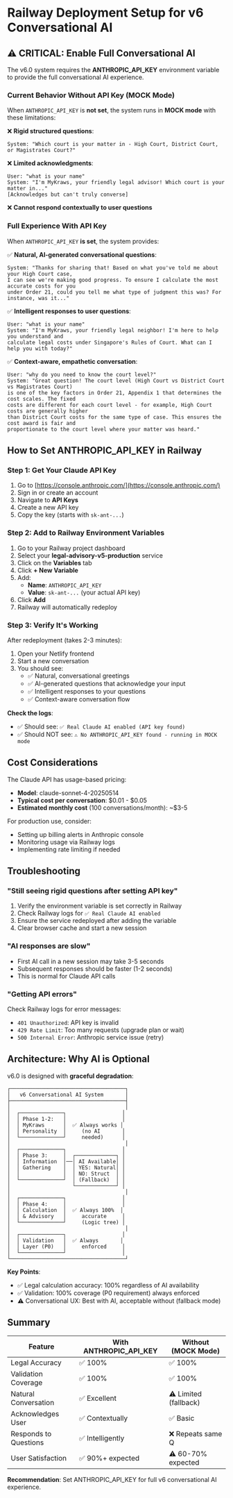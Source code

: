 # Railway Deployment Setup for v6 Conversational AI

## ⚠️ CRITICAL: Enable Full Conversational AI

The v6.0 system requires the **ANTHROPIC_API_KEY** environment variable to provide the full conversational AI experience.

### Current Behavior Without API Key (MOCK Mode)

When `ANTHROPIC_API_KEY` is **not set**, the system runs in **MOCK mode** with these limitations:

❌ **Rigid structured questions**:
```
System: "Which court is your matter in - High Court, District Court, or Magistrates Court?"
```

❌ **Limited acknowledgments**:
```
User: "what is your name"
System: "I'm MyKraws, your friendly legal advisor! Which court is your matter in..."
[Acknowledges but can't truly converse]
```

❌ **Cannot respond contextually to user questions**

### Full Experience With API Key

When `ANTHROPIC_API_KEY` **is set**, the system provides:

✅ **Natural, AI-generated conversational questions**:
```
System: "Thanks for sharing that! Based on what you've told me about your High Court case,
I can see we're making good progress. To ensure I calculate the most accurate costs for you
under Order 21, could you tell me what type of judgment this was? For instance, was it..."
```

✅ **Intelligent responses to user questions**:
```
User: "what is your name"
System: "I'm MyKraws, your friendly legal neighbor! I'm here to help you understand and
calculate legal costs under Singapore's Rules of Court. What can I help you with today?"
```

✅ **Context-aware, empathetic conversation**:
```
User: "why do you need to know the court level?"
System: "Great question! The court level (High Court vs District Court vs Magistrates Court)
is one of the key factors in Order 21, Appendix 1 that determines the cost scales. The fixed
costs are different for each court level - for example, High Court costs are generally higher
than District Court costs for the same type of case. This ensures the cost award is fair and
proportionate to the court level where your matter was heard."
```

## How to Set ANTHROPIC_API_KEY in Railway

### Step 1: Get Your Claude API Key

1. Go to [https://console.anthropic.com/](https://console.anthropic.com/)
2. Sign in or create an account
3. Navigate to **API Keys**
4. Create a new API key
5. Copy the key (starts with `sk-ant-...`)

### Step 2: Add to Railway Environment Variables

1. Go to your Railway project dashboard
2. Select your **legal-advisory-v5-production** service
3. Click on the **Variables** tab
4. Click **+ New Variable**
5. Add:
   - **Name**: `ANTHROPIC_API_KEY`
   - **Value**: `sk-ant-...` (your actual API key)
6. Click **Add**
7. Railway will automatically redeploy

### Step 3: Verify It's Working

After redeployment (takes 2-3 minutes):

1. Open your Netlify frontend
2. Start a new conversation
3. You should see:
   - ✅ Natural, conversational greetings
   - ✅ AI-generated questions that acknowledge your input
   - ✅ Intelligent responses to your questions
   - ✅ Context-aware conversation flow

**Check the logs**:
- ✅ Should see: `✅ Real Claude AI enabled (API key found)`
- ✅ Should NOT see: `⚠️ No ANTHROPIC_API_KEY found - running in MOCK mode`

## Cost Considerations

The Claude API has usage-based pricing:
- **Model**: claude-sonnet-4-20250514
- **Typical cost per conversation**: $0.01 - $0.05
- **Estimated monthly cost** (100 conversations/month): ~$3-5

For production use, consider:
- Setting up billing alerts in Anthropic console
- Monitoring usage via Railway logs
- Implementing rate limiting if needed

## Troubleshooting

### "Still seeing rigid questions after setting API key"

1. Verify the environment variable is set correctly in Railway
2. Check Railway logs for `✅ Real Claude AI enabled`
3. Ensure the service redeployed after adding the variable
4. Clear browser cache and start a new session

### "AI responses are slow"

- First AI call in a new session may take 3-5 seconds
- Subsequent responses should be faster (1-2 seconds)
- This is normal for Claude API calls

### "Getting API errors"

Check Railway logs for error messages:
- `401 Unauthorized`: API key is invalid
- `429 Rate Limit`: Too many requests (upgrade plan or wait)
- `500 Internal Error`: Anthropic service issue (retry)

## Architecture: Why AI is Optional

v6.0 is designed with **graceful degradation**:

```
┌─────────────────────────────────────┐
│   v6 Conversational AI System       │
├─────────────────────────────────────┤
│                                     │
│  ┌──────────────┐                  │
│  │ Phase 1-2:   │                  │
│  │ MyKraws      │  ✅ Always works │
│  │ Personality  │     (no AI       │
│  └──────────────┘     needed)      │
│                                     │
│  ┌──────────────┐                  │
│  │ Phase 3:     │  ┌─────────────┐ │
│  │ Information  │──│ AI Available│ │
│  │ Gathering    │  │ YES: Natural│ │
│  │              │  │ NO: Struct  │ │
│  └──────────────┘  │ (Fallback)  │ │
│                    └─────────────┘ │
│                                     │
│  ┌──────────────┐                  │
│  │ Phase 4:     │                  │
│  │ Calculation  │  ✅ Always 100%  │
│  │ & Advisory   │     accurate     │
│  └──────────────┘     (Logic tree) │
│                                     │
│  ┌──────────────┐                  │
│  │ Validation   │  ✅ Always       │
│  │ Layer (P0)   │     enforced     │
│  └──────────────┘                  │
└─────────────────────────────────────┘
```

**Key Points**:
- ✅ Legal calculation accuracy: 100% regardless of AI availability
- ✅ Validation: 100% coverage (P0 requirement) always enforced
- ⚠️ Conversational UX: Best with AI, acceptable without (fallback mode)

## Summary

| Feature | With ANTHROPIC_API_KEY | Without (MOCK Mode) |
|---------|----------------------|-------------------|
| Legal Accuracy | ✅ 100% | ✅ 100% |
| Validation Coverage | ✅ 100% | ✅ 100% |
| Natural Conversation | ✅ Excellent | ⚠️ Limited (fallback) |
| Acknowledges User | ✅ Contextually | ✅ Basic |
| Responds to Questions | ✅ Intelligently | ❌ Repeats same Q |
| User Satisfaction | ✅ 90%+ expected | ⚠️ 60-70% expected |

**Recommendation**: Set ANTHROPIC_API_KEY for full v6 conversational AI experience.
